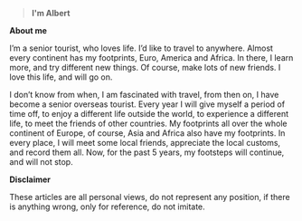 > **I'm Albert**

**About me**

I’m a senior tourist, who loves life. I’d like to travel to anywhere. Almost every continent has my footprints, Euro, America and Africa. In there, I learn more, and try different new things. Of course, make lots of new friends. I love this life, and will go on. 

 I don’t know from when, I am fascinated with travel, from then on, I have become a senior overseas tourist. Every year I will give myself a period of time off, to enjoy a different life outside the world, to experience a different life, to meet the friends of other countries. My footprints all over the whole continent of Europe, of course, Asia and Africa also have my footprints. In every place, I will meet some local friends, appreciate the local customs, and record them all. Now, for the past 5 years, my footsteps will continue, and will not stop.


**Disclaimer**

These articles are all personal views, do not represent any position, if there is anything wrong, only for reference, do not imitate.


